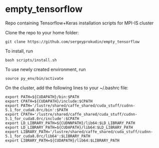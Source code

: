 # empty_tensorflow
Repo containing Tensorflow+Keras installation scripts for MPI-IS cluster

Clone the repo to your home folder:

	git clone https://github.com/sergeyprokudin/empty_tensorflow

To install, run

	bash scripts/install.sh

To use newly created environment, run

	source py_env/bin/activate
	
On the cluster, add the following lines to your ~/.bashrc file:

	export PATH=${CUDAPATH}/bin:$PATH
	export CPATH=${CUDAPATH}/include:$CPATH
	export PATH='/lustre/shared/caffe_shared/cuda_stuff/cudnn-5.1_for_cuda8.0rc/bin':$PATH
	export CPATH='/lustre/shared/caffe_shared/cuda_stuff/cudnn-5.1_for_cuda8.0rc/include':$CPATH
	export LD_LIBRARY_PATH=${CUDNNPATH}/lib64:$LD_LIBRARY_PATH
	export LD_LIBRARY_PATH=${CUDAPATH}/lib64:$LD_LIBRARY_PATH
	export LIBRARY_PATH='/lustre/shared/caffe_shared/cuda_stuff/cudnn-5.1_for_cuda8.0rc/lib64':$LIBRARY_PATH
	export LIBRARY_PATH=${CUDAPATH}/lib64:$LIBRARY_PATH

